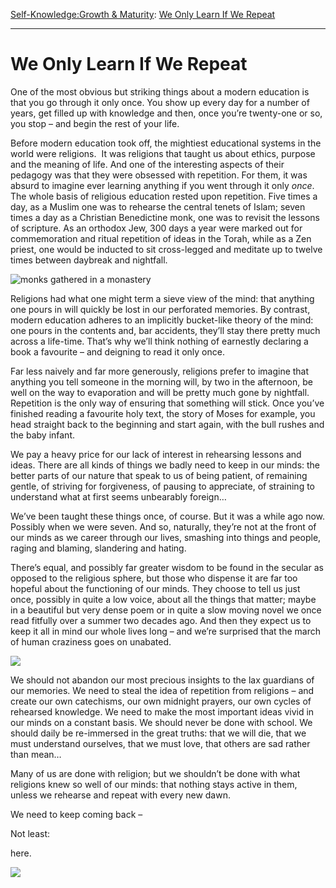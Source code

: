 [Self-Knowledge:](https://www.theschooloflife.com/thebookoflife/category/self-knowledge/)[Growth & Maturity](https://www.theschooloflife.com/thebookoflife/category/self-knowledge/growth-maturity/): [We Only Learn If We Repeat](https://www.theschooloflife.com/thebookoflife/we-only-learn-if-we-repeat/)

* * *

# We Only Learn If We Repeat

One of the most obvious but striking things about a modern education is that you go through it only once. You show up every day for a number of years, get filled up with knowledge and then, once you’re twenty-one or so, you stop – and begin the rest of your life.

Before modern education took off, the mightiest educational systems in the world were religions. &nbsp;It was religions that taught us about ethics, purpose and the meaning of life. And one of the interesting aspects of their pedagogy was that they were obsessed with repetition. For them, it was absurd to imagine ever learning anything if you went through it only _once_. The whole basis of religious education rested upon repetition. Five times a day, as a Muslim one was to rehearse the central tenets of Islam; seven times a day as a Christian Benedictine monk, one was to revisit the lessons of scripture. As an orthodox Jew, 300 days a year were marked out for commemoration and ritual repetition of ideas in the Torah, while as a Zen priest, one would be inducted to sit cross-legged and meditate up to twelve times between daybreak and nightfall.

![monks gathered in a monastery](https://www.theschooloflife.com/thebookoflife/wp-content/uploads/2016/12/Monastery-Garments_Deliberations_FinalLarge.jpg)

Religions had what one might term a sieve view of the mind: that anything one pours in will quickly be lost in our perforated memories. By contrast, modern education adheres to an implicitly bucket-like theory of the mind: one pours in the contents and, bar accidents, they’ll stay there pretty much across a life-time. That’s why we’ll think nothing of earnestly declaring a book a favourite – and deigning to read it only once.

Far less naively and far more generously, religions prefer to imagine that anything you tell someone in the morning will, by two in the afternoon, be well on the way to evaporation and will be pretty much gone by nightfall. Repetition is the only way of ensuring that something will stick. Once you’ve finished reading a favourite holy text, the story of Moses for example, you head straight back to the beginning and start again, with the bull rushes and the baby infant.

We pay a heavy price for our lack of interest in rehearsing lessons and ideas. There are all kinds of things we badly need to keep in our minds: the better parts of our nature that speak to us of being patient, of remaining gentle, of striving for forgiveness, of pausing to appreciate, of straining to understand what at first seems unbearably foreign…

We’ve been taught these things once, of course. But it was a while ago now. Possibly when we were seven. And so, naturally, they’re not at the front of our minds as we career through our lives, smashing into things and people, raging and blaming, slandering and hating.

There’s equal, and possibly far greater wisdom to be found in the secular as opposed to the religious sphere, but those who dispense it are far too hopeful about the functioning of our minds. They choose to tell us just once, possibly in quite a low voice, about all the things that matter; maybe in a beautiful but very dense poem or in quite a slow moving novel we once read fitfully over a summer two decades ago. And then they expect us to keep it all in mind our whole lives long – and we’re surprised that the march of human craziness goes on unabated.

![](https://fasoimages-4cde.kxcdn.com/12477_756666l.jpg?cv=201611292105)

We should not abandon our most precious insights to the lax guardians of our memories. We need to steal the idea of repetition from religions – and create our own catechisms, our own midnight prayers, our own cycles of rehearsed knowledge. We need to make the most important ideas vivid in our minds on a constant basis. We should never be done with school. We should daily be re-immersed in the great truths: that we will die, that we must understand ourselves, that we must love, that others are sad rather than mean…

Many of us are done with religion; but we shouldn’t be done with what religions knew so well of our minds: that nothing stays active in them, unless we rehearse and repeat with every new dawn.

We need to keep coming back –

Not least:

here.

[![](https://img.youtube.com/vi/Qbz7DC94G2U/0.jpg)](https://www.youtube.com/embed/Qbz7DC94G2U '')
